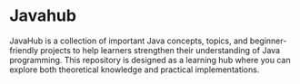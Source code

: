 # Javahub
JavaHub is a collection of important Java concepts, topics, and beginner-friendly projects to help learners strengthen their understanding of Java programming. This repository is designed as a learning hub where you can explore both theoretical knowledge and practical implementations.
